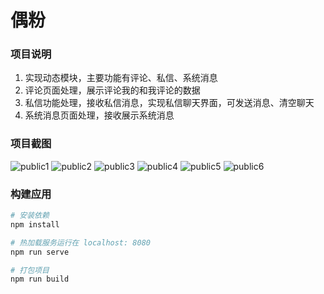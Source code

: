 # 偶粉

### 项目说明

1. 实现动态模块，主要功能有评论、私信、系统消息
2. 评论页面处理，展示评论我的和我评论的数据
3. 私信功能处理，接收私信消息，实现私信聊天界面，可发送消息、清空聊天
4. 系统消息页面处理，接收展示系统消息

### 项目截图

![public1](./public/img/github/1-1.png)
![public2](./public/img/github/2.png)
![public3](./public/img/github/3.png)
![public4](./public/img/github/4.png)
![public5](./public/img/github/5.png)
![public6](./public/img/github/6.png)

### 构建应用

``` bash
# 安装依赖
npm install

# 热加载服务运行在 localhost: 8080
npm run serve

# 打包项目
npm run build
```